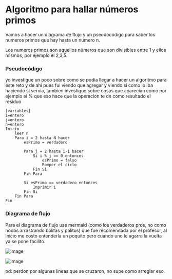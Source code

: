 # Algoritmo para hallar números primos
Vamos a hacer un diagrama de flujo y un pseudocódigo para saber los numeros primos que hay hasta un numero n.

Los numeros primos son aquellos números que son divisibles entre 1 y ellos mismos, por ejemplo el 2,3,5.
### Pseudocódigo

yo investigue un poco sobre como se podia llegar a hacer un algoritmo para este reto y de ahi pues fui viendo que agregar y viendo si como lo iba haciendo si servia, tambien investigue sobre cosas que aparecian como por ejemplo el % que eso hace que la operacion te de como resultado el residuo



    [variables]
    i=entero
    j=entero
    n=entero
    Inicio
        leer n
        Para i = 2 hasta N hacer
            esPrimo = verdadero
        
            Para j = 2 hasta i-1 hacer
                Si i % j == 0 entonces
                    esPrimo = falso
                    Romper el ciclo
                Fin Si
            Fin Para
        
            Si esPrimo == verdadero entonces
                Imprimir i
            Fin Si
        Fin Para
    Fin


### Diagrama de flujo
Para el diagrama de flujo use mermaid (como los verdaderos pros, no como noobs arrastrando bolitas y palitos) que fue recomendada por el profesor, al inicio me costo entenderla un poquito pero cuando uno le agarra la vuelta ya se pone facilito.


![image](https://github.com/user-attachments/assets/e0db1490-1593-4748-b726-51ee46057c1f)

![image](https://github.com/user-attachments/assets/421e5e9e-062e-4343-991e-e957a3a7fff2)


pd: perdon por algunas lineas que se cruzaron, no supe como arreglar eso.
    
